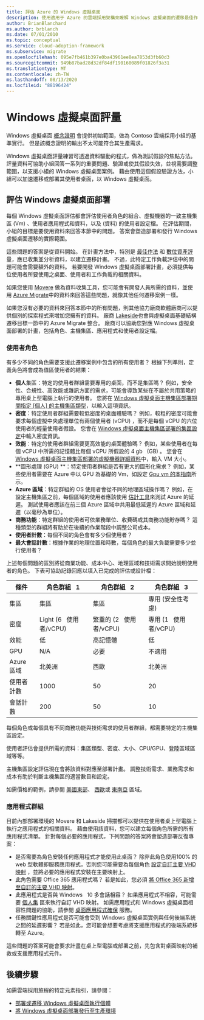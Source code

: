 ```yaml
---
title: 評估 Azure 的 Windows 虛擬桌面
description: 使用適用于 Azure 的雲端採用架構來瞭解 Windows 虛擬桌面的遷移最佳作法，以協助降低複雜性並將遷移程式標準化。
author: BrianBlanchard
ms.author: brblanch
ms.date: 07/01/2010
ms.topic: conceptual
ms.service: cloud-adoption-framework
ms.subservice: migrate
ms.openlocfilehash: 095e7fb461b397e0ba43961ee8ea7853d3fb60d3
ms.sourcegitcommit: 949b87bad28d32df84df190160089f01826f3a31
ms.translationtype: MT
ms.contentlocale: zh-TW
ms.lasthandoff: 08/13/2020
ms.locfileid: "88196424"
---
```

# <a name="windows-virtual-desktop-assessment"></a>Windows 虛擬桌面評量

Windows 虛擬桌面 [概念證明](./proof-of-concept.md) 會提供初始範圍，做為 Contoso 雲端採用小組的基準實行。 但是該概念證明的輸出不太可能符合其生產需求。 

Windows 虛擬桌面評量練習可透過資料驅動的程式，做為測試假設的焦點方法。 評量資料可協助小組回答一系列的重要問題、驗證或使其假設失效，並視需要調整範圍，以支援小組的 Windows 虛擬桌面案例。 藉由使用這個假設驗證方法，小組可以加速遷移或部署其使用者桌面，以 Windows 虛擬桌面。

## <a name="assess-windows-virtual-desktop-deployments"></a>評估 Windows 虛擬桌面部署

每個 Windows 虛擬桌面評估都會評估使用者角色的組合、虛擬機器的一致主機集區 (Vm) 、使用者應用程式和資料，以及 (資料) 的使用者設定檔。 在評估期間，小組的目標是要使用資料來回答本節中的問題。 答案會塑造部署和發行 Windows 虛擬桌面遷移的實際範圍。

這些問題的答案是從資料開始。 在計畫方法中，特別是 [最佳作法](../../plan/index.md) 和 [數位資產評](../../digital-estate/index.md)量，應已收集並分析資料，以建立遷移計畫。 不過，此特定工作負載評估中的問題可能會需要額外的資料。 若要開發 Windows 虛擬桌面部署計畫，必須提供每位使用者所要使用之桌面、使用者和工作負載的相關資料。

如果您使用 [Movere](https://docs.microsoft.com/azure/migrate/migrate-services-overview#movere) 做為資料收集工具，您可能會有開發人員所需的資料，並使用 [Azure Migrate](https://docs.microsoft.com/azure/migrate)中的資料來回答這些問題，就像其他任何遷移案例一樣。

如果您沒有必要的資料來回答本節中的所有問題，則其他協力廠商軟體廠商可以提供個別的探索程式來增加您擁有的資料。 廠商 [Lakeside](https://docs.microsoft.com/azure/migrate/migrate-services-overview#isv-integration)也會與虛擬桌面基礎結構遷移目標一節中的 Azure Migrate 整合。 廠商可以協助您對應 Windows 虛擬桌面部署的計畫，包括角色、主機集區、應用程式和使用者設定檔。

### <a name="user-personas"></a>使用者角色

有多少不同的角色需要支援此遷移案例中包含的所有使用者？ 根據下列準則，定義角色將會成為值區使用者的結果：

- **個人**集區：特定的使用者群組需要專用的桌面，而不是集區嗎？ 例如，安全性、合規性、高效能或雜訊方面的需求，可能會導致某些在不屬於共用策略的專用桌上型電腦上執行的使用者。 您將在 [Windows 虛擬桌面主機集區部署期間指定 [個人] 的主機集區類型](https://docs.microsoft.com/azure/virtual-desktop/create-host-pools-azure-marketplace#begin-the-host-pool-setup-process)，以輸入這項資訊。
- **密度**：特定使用者群組需要較低密度的桌面體驗嗎？ 例如，較粗的密度可能會要求每個虛擬中央處理單位有兩個使用者 (vCPU) ，而不是每個 vCPU 的六位使用者的輕量使用者假設。 您會在 [Windows 虛擬桌面主機集區部署的集區設定](https://docs.microsoft.com/azure/virtual-desktop/create-host-pools-azure-marketplace#begin-the-host-pool-setup-process)中輸入密度資訊。
- **效能**：特定的使用者群組需要更高效能的桌面體驗嗎？ 例如，某些使用者在每個 vCPU 中所需的記憶體比每個 vCPU 所假設的 4 gb &nbsp; (GB) 。 您會在 [Windows 虛擬桌面主機集區部署的虛擬機器詳細資料](https://docs.microsoft.com/azure/virtual-desktop/create-host-pools-azure-marketplace#virtual-machine-details)中，輸入 VM 大小。
- **圖形處理 (GPU) **：特定使用者群組是否有更大的圖形化需求？ 例如，某些使用者需要在 Azure 中以 GPU 為基礎的 Vm，如設定 [Gpu vm 的本指南](https://docs.microsoft.com/azure/virtual-desktop/configure-vm-gpu)所示。
- **Azure 區域**：特定群組的 OS 使用者會從不同的地理區域操作嗎？ 例如，在設定主機集區之前，每個區域的使用者應該使用 [估計工具](https://azure.microsoft.com/services/virtual-desktop/assessment/#estimation-tool)來測試 Azure 的延遲。 測試使用者應該在前三個 Azure 區域中共用最低延遲的 Azure 區域和延遲（以毫秒為單位）。
- **商務功能**：特定群組的使用者可依業務單位、收費碼或其商務功能貯存嗎？ 這種類型的群組將有助於在後續的作業階段中調整公司成本。
- **使用者計數**：每個不同的角色會有多少個使用者？
- **最大會話計數**：根據作業的地理位置和時數，每個角色的最大負載需要多少並行使用者？

上述每個問題的區別將從商業功能、成本中心、地理區域和技術需求開始說明使用者的角色。 下表可協助記錄回應以填入已完成的評估或設計檔：

| 條件  | 角色群組 &nbsp; 1  | 角色群組 &nbsp; 2  | 角色群組 &nbsp; 3  |
|---------|---------|---------|---------|
| 集區  | 集區 | 集區 | 專用 (安全性考慮)  |
| 密度 | Light (6 &nbsp; 使用者/vCPU)  | 繁重的 (2 &nbsp; 使用者/vCPU)  | 專用 (1 &nbsp; 使用者/vCPU)  |
| 效能 | 低 | 高記憶體 | 低 |
| GPU | N/A | 必要 | 不適用 |
| Azure 區域 | 北美洲 | 西歐 | 北美洲 |
| 使用者計數 | 1000 | 50 | 20 |
| 會話計數 | 200 | 50 | 10 |

每個角色或每個具有不同商務功能與技術需求的使用者群組，都需要特定的主機集區設定。

使用者評估會提供所需的資料：集區類型、密度、大小、CPU/GPU、登陸區域區域等等。

主機集區設定評估現在會將該資料對應至部署計畫。 調整技術需求、業務需求和成本有助於判斷主機集區的適當數目和設定。

如需價格的範例，請參閱 [美國東部](https://azure.com/e/448606254c9a44f88798892bb8e0ef3c)、 [西歐](https://azure.com/e/61a376d5f5a641e8ac31d1884ade9e55)或 [東南亞](https://azure.com/e/7cf555068922461587d0aa99a476f926) 區域。

### <a name="application-groups"></a>應用程式群組

目前內部部署環境的 Movere 和 Lakeside 掃描都可以提供在使用者桌上型電腦上執行之應用程式的相關資料。 藉由使用該資料，您可以建立每個角色所需的所有應用程式清單。 針對每個必要的應用程式，下列問題的答案將會塑造部署反復專案：

- 是否需要為角色安裝任何應用程式才能使用此桌面？ 除非此角色使用100% 的 web 型軟體即服務應用程式，否則您可能需要為每個角色 [設定自訂主要 VHD 映射](https://docs.microsoft.com/azure/virtual-desktop/set-up-customize-master-image) ，並將必要的應用程式安裝在主要映射上。
- 此角色需要 Office 365 應用程式嗎？ 若是如此，您必須 [將 Office 365 新增至自訂的主要 VHD 映射](https://docs.microsoft.com/azure/virtual-desktop/install-office-on-wvd-master-image)。
- 此應用程式是否與 Windows &nbsp; 10 多會話相容？ 如果應用程式不相容，可能需要 [個人集](https://docs.microsoft.com/azure/virtual-desktop/configure-host-pool-personal-desktop-assignment-type) 區來執行自訂 VHD 映射。 如需應用程式和 Windows 虛擬桌面相容性問題的協助，請參閱 [桌面應用程式確保](https://docs.microsoft.com/fasttrack/win-10-app-assure-assistance-offered) 服務。
- 任務關鍵性應用程式是否可能會受到 Windows 虛擬桌面實例與任何後端系統之間的延遲影響？ 若是如此，您可能會想要考慮將支援應用程式的後端系統移轉至 Azure。

這些問題的答案可能會要求計畫在桌上型電腦或部署之前，先包含對桌面映射的補救或支援應用程式元件。

## <a name="next-steps"></a>後續步驟

如需雲端採用旅程的特定元素指引，請參閱：

- [部署或遷移 Windows 虛擬桌面執行個體](./migrate-deploy.md)
- [將 Windows 虛擬桌面部署發行至生產環境](./migrate-release.md)
